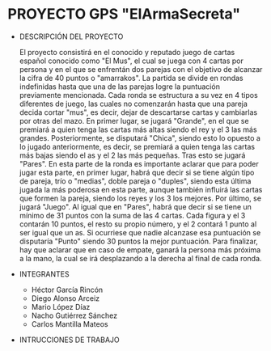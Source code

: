 # PROYECTO GPS "ElArmaSecreta"

- DESCRIPCIÓN DEL PROYECTO
  
  El proyecto consistirá en el conocido y reputado juego de cartas español conocido como "El Mus", el cual se juega con 4 cartas por persona y en el que se enfrentán dos parejas con el objetivo de alcanzar la cifra de 40 puntos o "amarrakos". La partida se divide en rondas indefinidas hasta que una de las parejas logre la puntuación previamente mencionada. Cada ronda se estructura a su vez en 4 tipos diferentes de juego, las cuales no comenzarán hasta que una pareja decida cortar "mus", es decir, dejar de descartarse cartas y cambiarlas por otras del mazo. En primer lugar, se jugará "Grande", en el que se premiará a quien tenga las cartas más altas siendo el rey y el 3 las más grandes. Posteriormente, se disputará "Chica", siendo esto lo opuesto a lo jugado anteriormente, es decir, se premiará a quien tenga las cartas más bajas siendo el as y el 2 las más pequeñas. Tras esto se jugará "Pares". En esta parte de la ronda es importante aclarar que para poder jugar esta parte, en primer lugar, habrá que decir si se tiene algún tipo de pareja, trío o "medias", doble pareja o "duples", siendo esta última jugada la más poderosa en esta parte, aunque también influirá las cartas que formen la pareja, siendo los reyes y los 3 los mejores. Por último, se jugará "Juego". Al igual que en "Pares", habrá que decir si se tiene un mínimo de 31 puntos con la suma de las 4 cartas. Cada figura y el 3 contarán 10 puntos, el resto su propio número, y el 2 contará 1 punto al ser igual que un as. Si ocurriese que nadie alcanzase esa puntuación se disputaría "Punto" siendo 30 puntos la mejor puntuación. Para finalizar, hay que aclarar que en caso de empate, ganará la persona más próxima a la mano, la cual se irá desplazando a la derecha al final de cada ronda.


  
- INTEGRANTES
  - Héctor García Rincón
  - Diego Alonso Arceiz
  - Mario López Díaz
  - Nacho Gutiérrez Sánchez
  - Carlos Mantilla Mateos
    
- INTRUCCIONES DE TRABAJO
